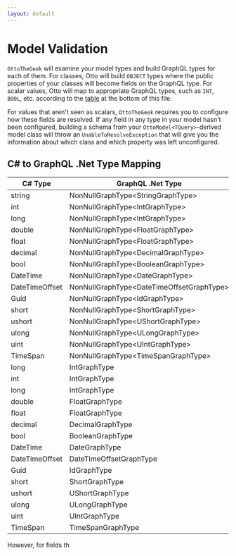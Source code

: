 ```yaml
---
layout: default
---
```


# Model Validation

`OttoTheGeek` will examine your model types and build GraphQL
types for each of them. For classes, Otto will build `OBJECT`
types where the public properties of your classes will become
fields on the GraphQL type. For scalar values, Otto will map
to appropriate GraphQL types, such as `INT`, `BOOL`, etc.
according to the [table](#c-to-graphql-net-type-mapping) at the bottom of this file.

For values that aren't seen as scalars, `OttoTheGeek` requires you to configure how these fields are resolved. If any field in any type in your model hasn't been configured, building a schema from your `OttoModel<TQuery>`-derived model class will throw an `UnableToResolveException` that will give you the information about which class and which property was left unconfigured.

## C# to GraphQL .Net Type Mapping

| C# Type | GraphQL .Net Type |
|-|-|
| string | NonNullGraphType\<StringGraphType> |
| int | NonNullGraphType\<IntGraphType> |
| long | NonNullGraphType\<IntGraphType> |
| double | NonNullGraphType\<FloatGraphType> |
| float | NonNullGraphType\<FloatGraphType> |
| decimal | NonNullGraphType\<DecimalGraphType> |
| bool | NonNullGraphType\<BooleanGraphType> |
| DateTime | NonNullGraphType\<DateGraphType> |
| DateTimeOffset | NonNullGraphType\<DateTimeOffsetGraphType> |
| Guid | NonNullGraphType\<IdGraphType> |
| short | NonNullGraphType\<ShortGraphType> |
| ushort | NonNullGraphType\<UShortGraphType> |
| ulong | NonNullGraphType\<ULongGraphType> |
| uint | NonNullGraphType\<UIntGraphType> |
| TimeSpan | NonNullGraphType\<TimeSpanGraphType> |
| long | IntGraphType |
| int | IntGraphType |
| long | IntGraphType |
| double | FloatGraphType |
| float | FloatGraphType |
| decimal | DecimalGraphType |
| bool | BooleanGraphType |
| DateTime | DateGraphType |
| DateTimeOffset | DateTimeOffsetGraphType |
| Guid | IdGraphType |
| short | ShortGraphType |
| ushort | UShortGraphType |
| ulong | ULongGraphType |
| uint | UIntGraphType |
| TimeSpan | TimeSpanGraphType |

However, for fields th